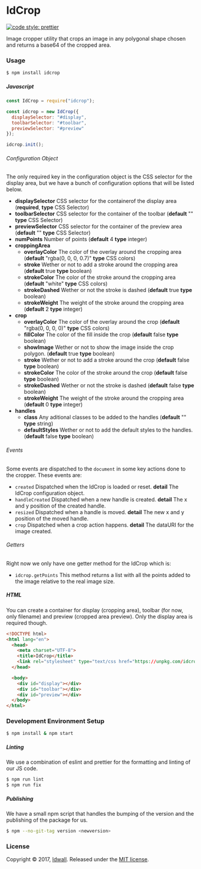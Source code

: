 # IdCrop

[![code style: prettier](https://img.shields.io/badge/code_style-prettier-ff69b4.svg?style=flat-square)](https://github.com/prettier/prettier)

Image cropper utility that crops an image in any polygonal shape chosen and returns a base64 of the cropped area.

### Usage

```bash
$ npm install idcrop
```

##### Javascript

```js
const IdCrop = require("idcrop");

const idcrop = new IdCrop({
  displaySelector: "#display",
  toolbarSelector: "#toolbar",
  previewSelector: "#preview"
});

idcrop.init();
```

###### Configuration Object

The only required key in the configuration object is the CSS selector for the display area, but we have a bunch of configuration options that will be listed below.

- **displaySelector** CSS selector for the containerof the display area (**required**, **type** CSS Selector)
- **toolbarSelector** CSS selector for the container of the toolbar (**default** "" **type** CSS Selector)
- **previewSelector** CSS selector for the container of the preview area  (**default** "" **type** CSS Selector)
- **numPoints** Number of points (**default** 4 **type** integer)
- **croppingArea**
  - **overlayColor** The color of the overlay around the cropping area (**default** "rgba(0, 0, 0, 0.7)" **type** CSS colors)
  - **stroke** Wether or not to add a stroke around the cropping area (**default** true **type** boolean)
  - **strokeColor** The color of the stroke around the cropping area (**default** "white" **type** CSS colors)
  - **strokeDashed** Wether or not the stroke is dashed (**default** true **type** boolean)
  - **strokeWeight** The weight of the stroke around the cropping area (**default** 2 **type** integer)
- **crop**
  - **overlayColor** The color of the overlay around the crop (**default** "rgba(0, 0, 0, 0)" **type** CSS colors)
  - **fillColor** The color of the fill inside the crop (**default** false **type** boolean)
  - **showImage** Wether or not to show the image inside the crop polygon. (**default** true **type** boolean)
  - **stroke** Wether or not to add a stroke around the crop (**default** false **type** boolean)
  - **strokeColor** The color of the stroke around the crop (**default** false **type** boolean)
  - **strokeDashed** Wether or not the stroke is dashed (**default** false **type** boolean)
  - **strokeWeight** The weight of the stroke around the cropping area (**default** 0 **type** integer)
- **handles**
  - **class** Any aditional classes to be added to the handles (**default** "" **type** string)
  - **defaultStyles** Wether or not to add the default styles to the handles. (**default** false **type** boolean)

###### Events

Some events are dispatched to the `document` in some key actions done to the cropper. These events are:

- `created` Dispatched when the IdCrop is loaded or reset. **detail** The IdCrop configuration object.
- `handleCreated` Dispatched when a new handle is created. **detail** The x and y position of the created handle.
- `resized` Dispatched when a handle is moved. **detail** The new x and y position of the moved handle.
- `crop` Dispatched when a crop action happens. **detail** The dataURI for the image created.

###### Getters

Right now we only have one getter method for the IdCrop which is:

- `idcrop.getPoints` This method returns a list with all the points added to the image relative to the real image size.


##### HTML

You can create a container for display (cropping area), toolbar (for now, only
filename) and preview (cropped area preview). Only the display area is required though.

```html
<!DOCTYPE html>
<html lang="en">
  <head>
    <meta charset="UTF-8">
    <title>IdCrop</title>
    <link rel="stylesheet" type="text/css href="https://unpkg.com/idcrop@1.2.2/dist/css/main.min.css">
  </head>

  <body>
    <div id="display"></div>
    <div id="toolbar"></div>
    <div id="preview"></div>
  </body>
</html>
```

### Development Environment Setup

```bash
$ npm install & npm start
```

##### Linting

We use a combination of eslint and prettier for the formatting and linting of our JS code.

```bash
$ npm run lint
$ npm run fix
```

##### Publishing

We have a small npm script that handles the bumping of the version and the publishing of the package for us.

```bash
$ npm --no-git-tag version <newversion>
```

### License

Copyright © 2017, [Idwall](https://idwall.co/). Released under the [MIT license](https://github.com/idwall/idcrop/LICENSE).
